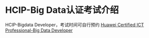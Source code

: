 # HCIP-Big Data认证考试介绍

HCIP-Bigdata Developer，考试时间可自行预约
[Huawei Certified ICT Professional-Big Data Developer](https://e.huawei.com/cn/talent/#/cert/product-details?certifiedProductId=227&authenticationLevel=CTYPE_CARE_HCIP&technicalField=PSC&version=2.0)